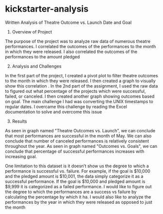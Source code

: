 # kickstarter-analysis

Written Analysis of Theatre Outcome vs. Launch Date and Goal

1) Overview of Project

The purpose of the project was to analyze raw data of numerous theatre performances. I correlated the outcomes of the performances to the month in which they were released. 
I also correlated the outcomes of the performances to the amount pledged  

2) Analysis and Challenges

In the first part of the project, I created a pivot plot to filter theatre outcomes to the month in which they were released. I then created a graph to visually show this correlation . In the 2nd part of the assignment, I used the raw data to figured out what percentage of the projects which were successful, failed, or canceled. I then created another graph showing outcomes based on goal.
The main challenge I had was converting the UNIX timestamps to regular dates. I overcame this challenge by reading the Excel documentation to solve and overcome this issue 
 
3) Results

As seen in graph named "Theatre Outcomes vs. Launch", we can conclude that most performances are successful in the month of May. We can also conclude that number of canceled performances is relatively consistent throughout the year.
As seen in graph named "Outcomes vs. Goals", we can conclude that percentage of successful performances increases with increasing goal.

One limitation to this dataset is it doesn’t show us the degree to which a performance is successful vs. failure. For example, if the goal is $10,000 and the pledged amount is $10,001, the data simply categorize it as a successful performance. If the goal is $10,000 and pledged amount is $9,999 it is categorized as a failed performance. I would like to figure out the degree to which the performances are a success vs failure by calculating the percentage by which it ha. I would also like to analyze the performances by the year in which they were released as opposed to just the month 


